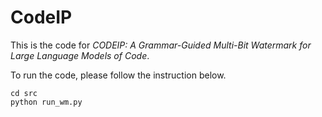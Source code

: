 # CodeIP

This is the code for *CODEIP: A Grammar-Guided Multi-Bit Watermark for Large Language Models of Code*.

To run the code, please follow the instruction below.

```
cd src
python run_wm.py
```
